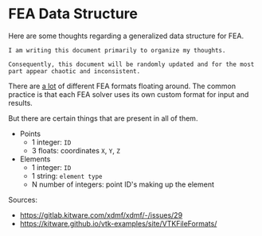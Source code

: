 # FEA Data Structure

Here are some thoughts regarding a generalized data structure for FEA.

```{note}
I am writing this document primarily to organize my thoughts.

Consequently, this document will be randomly updated and for the most part appear chaotic and inconsistent.
```

There are <span style="text-decoration: underline">a lot</span> of different FEA formats floating around. The common 
practice is that each FEA solver uses its own custom format for input and results. 

But there are certain things that are present in all of them. 

* Points 
  * 1 integer: `ID`
  * 3 floats: coordinates `X`, `Y`, `Z`
* Elements
  * 1 integer: `ID`
  * 1 string: `element type`
  * N number of integers: point ID's making up the element

Sources:

* <https://gitlab.kitware.com/xdmf/xdmf/-/issues/29>
* <https://kitware.github.io/vtk-examples/site/VTKFileFormats/>